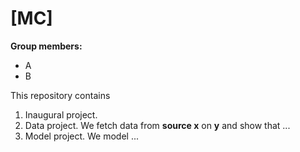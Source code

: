 # \[MC\]

**Group members:**
- A
- B

This repository contains  
1. Inaugural project. 
2. Data project. We fetch data from **source x** on **y** and show that ...
3. Model project. We model ...
